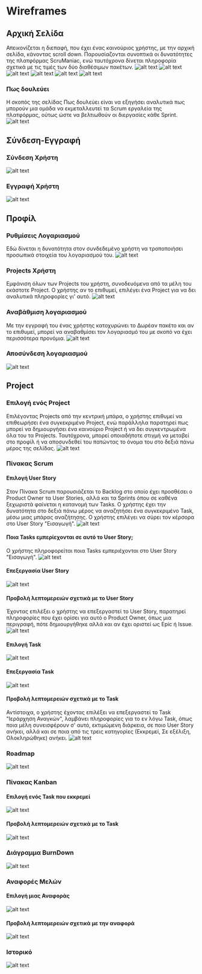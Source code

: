 # Wireframes 

## Αρχική Σελίδα 
Απεικονίζεται η διεπαφή, που έχει ένας καινούριος χρήστης, με την αρχική σελίδα, κάνοντας scroll down. Παρουσίαζονται συνοπτικά οι δυνατότητες της πλατφόρμας ScruManiac, ενώ ταυτόχρονα δίνεται πληροφορία σχετικά με τις τιμές των δύο διαθέσιμων πακέτων. 
![alt text](https://github.com/spympr/Project-Management-Platform/blob/main/docs/wireframes/HomePage/Αρχική.1.png)
![alt text](https://github.com/spympr/Project-Management-Platform/blob/main/docs/wireframes/HomePage/Αρχική.2.png)
![alt text](https://github.com/spympr/Project-Management-Platform/blob/main/docs/wireframes/HomePage/Αρχική.3.png)
![alt text](https://github.com/spympr/Project-Management-Platform/blob/main/docs/wireframes/HomePage/Αρχική.4.png)
![alt text](https://github.com/spympr/Project-Management-Platform/blob/main/docs/wireframes/HomePage/Αρχική.5.png)
![alt text](https://github.com/spympr/Project-Management-Platform/blob/main/docs/wireframes/HomePage/Αρχική.6.png)
### Πως δουλεύει
Η σκοπός της σελίδας Πως δουλεύει είναι να εξηγήσει αναλυτικά πως μπορούν μια ομάδα να εκμεταλλευτεί τα Scrum εργαλεία της πλατφόρμας, ούτως ώστε να βελτιωθούν οι διεργασίες κάθε Sprint. 
![alt text](https://github.com/spympr/Project-Management-Platform/blob/main/docs/wireframes/HomePage/How_it_works.png)

## Σύνδεση-Εγγραφή

### Σύνδεση Χρήστη
![alt text](https://github.com/spympr/Project-Management-Platform/blob/main/docs/wireframes/SignInUp/Σύνδεση.png)
### Εγγραφή Χρήστη
![alt text](https://github.com/spympr/Project-Management-Platform/blob/main/docs/wireframes/SignInUp/Εγγραφή.png)

## Προφίλ

### Ρυθμίσεις Λογαριασμού 
Εδώ δίνεται η δυνατότητα στον συνδεδεμένο χρήστη να τροποποιήσει προσωπικά στοιχεία του λογαριασμού του.
![alt text](https://github.com/spympr/Project-Management-Platform/blob/main/docs/wireframes/Profile/Profile.Settings.png)
### Projects Χρήστη
Εμφάνιση όλων των Projects του χρήστη, συνοδευόμενα από τα μέλη του εκάστοτε Project. Ο χρήστης αν το επιθυμεί, επιλέγει ένα Project για να δει αναλυτικά πληροφορίες γι' αυτό.
![alt text](https://github.com/spympr/Project-Management-Platform/blob/main/docs/wireframes/Profile/Profile.Projects.png)
### Αναβάθμιση λογαριασμού 
Με την εγγραφή του ένας χρήστης κατοχυρώνει το Δωρέαν πακέτο και αν το επιθυμεί, μπορεί να αναβαθμίσει τον λογαριασμό του με σκοπό να έχει περισσότερα προνόμια.
![alt text](https://github.com/spympr/Project-Management-Platform/blob/main/docs/wireframes/Profile/Profile.Upgrade.png)
### Αποσύνδεση λογαριασμού
![alt text](https://github.com/spympr/Project-Management-Platform/blob/main/docs/wireframes/Profile/Profile.Logout.png)


## Project 

### Επιλογή ενός Project
Επιλέγοντας Projects από την κεντρική μπάρα, ο χρήστης επιθυμεί να επιθεωρήσει ένα συγκεκριμένο Project, ενώ παράλληλα παρατηρεί πως μπορεί να δημιουργήσει ένα καινούριο Project ή να δει συγκεντρωμένα όλα του τα Projects. Ταυτόχρονα, μπορεί οποιαδήποτε στιγμή να μεταβεί στο προφίλ ή να αποσυνδεθεί του πατώντας το όνομα του στο δεξιά πάνω μέρος της σελίδας.
![alt text](https://github.com/spympr/Project-Management-Platform/blob/main/docs/wireframes/Project/Projects_Selection.png)

### Πίνακας Scrum
#### Επιλογή User Story
Στον Πίνακα Scrum παρουσιάζεται το Backlog στο οποίο έχει προσθέσει ο Product Owner τα User Stories, αλλά και τα Sprints όπου σε καθένα ξεχωριστά φαίνεται η κατανομή των Tasks. Ο χρήστης έχει την δυνατότητα στο δεξιά πάνω μέρος να αναζητήσει ένα συγκεκριμένο Task, μέσω μιας μπάρας αναζήτησης. Ο χρήστης επιλέγει να σύρει τον κέρσορα στο User Story "Εισαγωγή". 
![alt text](https://github.com/spympr/Project-Management-Platform/blob/main/docs/wireframes/Project/Scrum_Πίνακας.User_Story_Selection.png)
#### Ποια Tasks εμπερίεχονται σε αυτό το User Story;
Ο χρήστης πληροφορείται ποια Tasks εμπεριέχονται στο User Story "Εισαγωγή". 
![alt text](https://github.com/spympr/Project-Management-Platform/blob/main/docs/wireframes/Project/Scrum_Πίνακας.User_Story_SubTasks.png)
#### Επεξεργασία User Story 
![alt text](https://github.com/spympr/Project-Management-Platform/blob/main/docs/wireframes/Project/Scrum_Πίνακας.User_Story_Edit.1.png)
#### Προβολή λεπτομερειών σχετικά με το User Story
Έχοντας επιλέξει ο χρήστης να επεξεργαστεί το User Story, παρατηρεί πληροφορίες που έχει ορίσει για αυτό ο Product Owner, όπως μια περιγραφή, πότε δημιουργήθηκε αλλά και αν έχει οριστεί ως Epic ή Issue.
![alt text](https://github.com/spympr/Project-Management-Platform/blob/main/docs/wireframes/Project/Scrum_Πίνακας.User_Story_Edit.2.png)
#### Επιλογή Task
![alt text](https://github.com/spympr/Project-Management-Platform/blob/main/docs/wireframes/Project/Scrum_Πίνακας.Task_Selection.png)
#### Επεξεργασία Task
![alt text](https://github.com/spympr/Project-Management-Platform/blob/main/docs/wireframes/Project/Scrum_Πίνακας.Task_Edit.1.png)
#### Προβολή λεπτομερειών σχετικά με το Task
Αντίστοιχα, ο χρήστης έχοντας επιλέξει να επεξεργαστεί το Task "Ιεράρχηση Αναγκών", λαμβάνει πληροφορίες για το εν λόγω Task, όπως ποια μέλη συνεισφέρουν σ' αυτό, εκτιμώμενη διάρκεια, σε ποιο User Story ανήκει, αλλά και σε ποια από τις τρεις κατηγορίες (Εκκρεμεί, Σε εξέλιξη, Ολοκληρώθηκε) ανήκει.
![alt text](https://github.com/spympr/Project-Management-Platform/blob/main/docs/wireframes/Project/Scrum_Πίνακας.Task_Edit.2.png)

### Roadmap
![alt text](https://github.com/spympr/Project-Management-Platform/blob/main/docs/wireframes/Project/Χάρτης_Πορείας.png)

### Πίνακας Kanban 
#### Επιλογή ενός Task που εκκρεμεί
![alt text](https://github.com/spympr/Project-Management-Platform/blob/main/docs/wireframes/Project/KanBan_Πίνακας.1.png)
#### Προβολή λεπτομερειών σχετικά με το Task
![alt text](https://github.com/spympr/Project-Management-Platform/blob/main/docs/wireframes/Project/KanBan_Πίνακας.2.png)

### Διάγραμμα BurnDown
![alt text](https://github.com/spympr/Project-Management-Platform/blob/main/docs/wireframes/Project/Διάγραμμα_BurnDown.png)

### Αναφορές Μελών
#### Επιλογή μιας Αναφοράς 
![alt text](https://github.com/spympr/Project-Management-Platform/blob/main/docs/wireframes/Project/Αναφορές_Μελών.1.png)
#### Προβολή λεπτομερειών σχετικά με την αναφορά
![alt text](https://github.com/spympr/Project-Management-Platform/blob/main/docs/wireframes/Project/Αναφορές_Μελών.2.png)

### Ιστορικό
![alt text](https://github.com/spympr/Project-Management-Platform/blob/main/docs/wireframes/Project/Ιστορικό.png)
